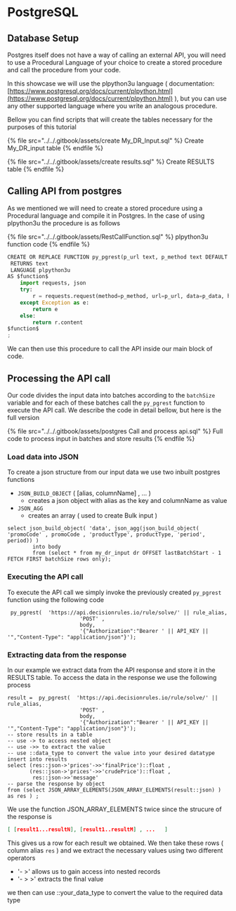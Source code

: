 # PostgreSQL

## Database Setup

Postgres itself does not have a way of calling an external API, you will need to use a Procedural Language of your choice to create a stored procedure and call the procedure from your code.

In this showcase we will use the plpython3u language ( documentation: [https://www.postgresql.org/docs/current/plpython.html](https://www.postgresql.org/docs/current/plpython.html) ), but you can use any other supported language where you write an analogous procedure.

Bellow you can find scripts that will create the tables necessary for the purposes of this tutorial

{% file src="../../.gitbook/assets/create My_DR_Input.sql" %}
Create My\_DR\_input table
{% endfile %}

{% file src="../../.gitbook/assets/create results.sql" %}
Create RESULTS table
{% endfile %}



## Calling API from postgres

As we mentioned we will need to create a stored procedure using a Procedural language and compile it in Postgres. In the case of using plpython3u the procedure is as follows

{% file src="../../.gitbook/assets/RestCallFunction.sql" %}
plpython3u function code
{% endfile %}

```python
CREATE OR REPLACE FUNCTION py_pgrest(p_url text, p_method text DEFAULT 'POST'::text, p_data text DEFAULT ''::text, p_headers text DEFAULT '{"Content-Type": "application/json"}'::text)
 RETURNS text
 LANGUAGE plpython3u
AS $function$
    import requests, json
    try:
        r = requests.request(method=p_method, url=p_url, data=p_data, headers=json.loads(p_headers))
    except Exception as e:
        return e
    else:
        return r.content
$function$
;
```

We can then use this procedure to call the API inside our main block of code.&#x20;



## Processing the API call

Our code divides the input data into batches according to the `batchSize` variable and for each of these batches call the `py_pgrest` function to execute the API call. We describe the code in detail bellow, but here is the full version

{% file src="../../.gitbook/assets/postgres Call and process api.sql" %}
Full code to process input in batches and store results
{% endfile %}

### Load data into JSON

To create a json structure from our input data we use two inbuilt postgres functions

* `JSON_BUILD_OBJECT` ( \[alias, columnName] , ... )
  * creates a json object with alias as the key and columnName as value
* `JSON_AGG`
  * creates an array ( used to create Bulk input )

```plsql
select json_build_object( 'data', json_agg(json_build_object( 'promoCode' , promoCode , 'productType', productType, 'period', period)) )
		into body
		from (select * from my_dr_input dr OFFSET lastBatchStart - 1 FETCH FIRST batchSize rows only);
```

### Executing the API call

To execute the API call we simply invoke the previously created `py_pgrest` function using the following code

```plsql
 py_pgrest(  'https://api.decisionrules.io/rule/solve/' || rule_alias,
					   'POST' , 
					   body, 
					   '{"Authorization":"Bearer ' || API_KEY ||  '","Content-Type": "application/json"}');
```

###

### Extracting data from the response

In our example we extract data from the API response and store it in the RESULTS table. To access the data in the response we use the following process

```plsql
result =  py_pgrest(  'https://api.decisionrules.io/rule/solve/' || rule_alias,
					   'POST' , 
					   body, 
					   '{"Authorization":"Bearer ' || API_KEY ||  '","Content-Type": "application/json"}');
-- store results in a table
-- use -> to access nested object
-- use ->> to extract the value
-- use ::data_type to convert the value into your desired datatype
insert into results
select (res::json->'prices'->>'finalPrice')::float ,
       (res::json->'prices'->>'crudePrice')::float ,
        res::json->>'message' 
-- parse the response by object
from (select JSON_ARRAY_ELEMENTS(JSON_ARRAY_ELEMENTS(result::json) ) as res ) ;
```

We use the function JSON\_ARRAY\_ELEMENTS twice since the strucure of the response is

```json
[ [result1...resultN], [result1..resultM] , ...   ]
```

This gives us a row for each result we obtained. We then take these rows ( column alias `res` ) and we extract the necessary values using two different operators&#x20;

* '- >' allows us to gain access into nested records
* '- > >' extracts the final value

we then can use ::your\_data\_type to convert the value to the required data type&#x20;
